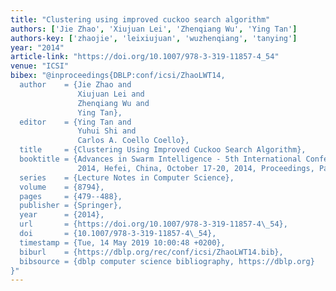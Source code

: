 ```yaml
---
title: "Clustering using improved cuckoo search algorithm"
authors: ['Jie Zhao', 'Xiujuan Lei', 'Zhenqiang Wu', 'Ying Tan']
authors-key: ['zhaojie', 'leixiujuan', 'wuzhenqiang', 'tanying']
year: "2014"
article-link: "https://doi.org/10.1007/978-3-319-11857-4_54"
venue: "ICSI"
bibex: "@inproceedings{DBLP:conf/icsi/ZhaoLWT14,
  author    = {Jie Zhao and
               Xiujuan Lei and
               Zhenqiang Wu and
               Ying Tan},
  editor    = {Ying Tan and
               Yuhui Shi and
               Carlos A. Coello Coello},
  title     = {Clustering Using Improved Cuckoo Search Algorithm},
  booktitle = {Advances in Swarm Intelligence - 5th International Conference, {ICSI}
               2014, Hefei, China, October 17-20, 2014, Proceedings, Part {I}},
  series    = {Lecture Notes in Computer Science},
  volume    = {8794},
  pages     = {479--488},
  publisher = {Springer},
  year      = {2014},
  url       = {https://doi.org/10.1007/978-3-319-11857-4\_54},
  doi       = {10.1007/978-3-319-11857-4\_54},
  timestamp = {Tue, 14 May 2019 10:00:48 +0200},
  biburl    = {https://dblp.org/rec/conf/icsi/ZhaoLWT14.bib},
  bibsource = {dblp computer science bibliography, https://dblp.org}
}"
---
```

